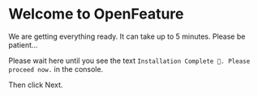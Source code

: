 # Welcome to OpenFeature

We are getting everything ready. It can take up to 5 minutes. Please be patient...

Please wait here until you see the text `Installation Complete 🎉. Please proceed now.` in the console.

Then click Next.